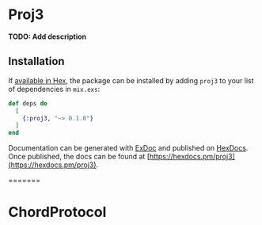 # Proj3

**TODO: Add description**

## Installation

If [available in Hex](https://hex.pm/docs/publish), the package can be installed
by adding `proj3` to your list of dependencies in `mix.exs`:

```elixir
def deps do
  [
    {:proj3, "~> 0.1.0"}
  ]
end
```

Documentation can be generated with [ExDoc](https://github.com/elixir-lang/ex_doc)
and published on [HexDocs](https://hexdocs.pm). Once published, the docs can
be found at [https://hexdocs.pm/proj3](https://hexdocs.pm/proj3).

=======
# ChordProtocol
